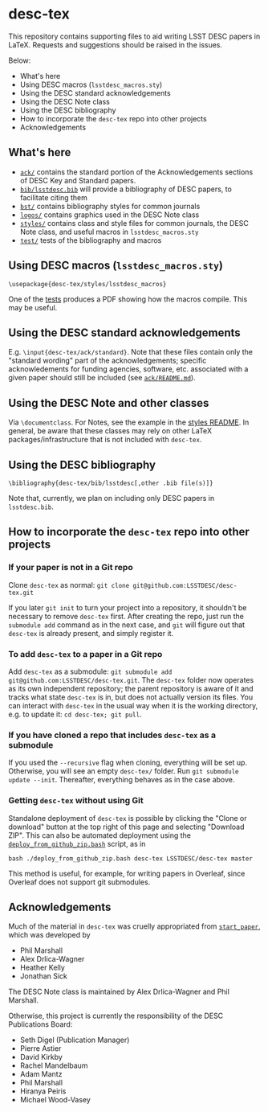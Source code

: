 # desc-tex

This repository contains supporting files to aid writing LSST DESC papers in LaTeX. Requests and suggestions should be raised in the issues.

Below:
* What's here
* Using DESC macros (`lsstdesc_macros.sty`)
* Using the DESC standard acknowledgements
* Using the DESC Note class
* Using the DESC bibliography
* How to incorporate the `desc-tex` repo into other projects
* Acknowledgements

## What's here

* [`ack/`](ack/) contains the standard portion of the Acknowledgements sections of DESC Key and Standard papers.
* [`bib/lsstdesc.bib`](bib/) will provide a bibliography of DESC papers, to facilitate citing them
* [`bst/`](bst/) contains bibliography styles for common journals
* [`logos/`](logos/) contains graphics used in the DESC Note class
* [`styles/`](styles/) contains class and style files for common journals, the DESC Note class, and useful macros in `lsstdesc_macros.sty`
* [`test/`](test/) tests of the bibliography and macros

## Using DESC macros (`lsstdesc_macros.sty`)

`\usepackage{desc-tex/styles/lsstdesc_macros}`

One of the [tests](test/) produces a PDF showing how the macros compile. This may be useful.

## Using the DESC standard acknowledgements

E.g. `\input{desc-tex/ack/standard}`. Note that these files contain only the "standard wording" part of the acknowledgements; specific acknowledements for funding agencies, software, etc. associated with a given paper should still be included (see [`ack/README.md`](ack/)).

## Using the DESC Note and other classes

Via `\documentclass`. For Notes, see the example in the [styles README](styles/). In general, be aware that these classes may rely on other LaTeX packages/infrastructure that is not included with `desc-tex`.

## Using the DESC bibliography

`\bibliography{desc-tex/bib/lsstdesc[,other .bib file(s)]}`

Note that, currently, we plan on including only DESC papers in `lsstdesc.bib`.

## How to incorporate the `desc-tex` repo into other projects

### If your paper is not in a Git repo

Clone `desc-tex` as normal: `git clone git@github.com:LSSTDESC/desc-tex.git`

If you later `git init` to turn your project into a repository, it shouldn't be necessary to remove `desc-tex` first. After creating the repo, just run the `submodule add` command as in the next case, and `git` will figure out that `desc-tex` is already present, and simply register it.

### To add `desc-tex` to a paper in a Git repo

Add `desc-tex` as a submodule: `git submodule add git@github.com:LSSTDESC/desc-tex.git`. The `desc-tex` folder now operates as its own independent repository; the parent repository is aware of it and tracks what state `desc-tex` is in, but does not actually version its files. You can interact with `desc-tex` in the usual way when it is the working directory, e.g. to update it: `cd desc-tex; git pull`.

### If you have cloned a repo that includes `desc-tex` as a submodule

If you used the `--recursive` flag when cloning, everything will be set up. Otherwise, you will see an empty `desc-tex/` folder. Run `git submodule update --init`. Thereafter, everything behaves as in the case above.

### Getting `desc-tex` without using Git

Standalone deployment of `desc-tex` is possible by clicking the "Clone or download" button at the top right of this page and selecting "Download ZIP". This can also be automated deployment using the [`deploy_from_github_zip.bash`](https://github.com/LSSTDESC/start_paper/blob/master/deploy_from_github_zip.bash) script, as in
```
bash ./deploy_from_github_zip.bash desc-tex LSSTDESC/desc-tex master
```

This method is useful, for example, for writing papers in Overleaf, since Overleaf does not support git submodules.

## Acknowledgements

Much of the material in `desc-tex` was cruelly appropriated from [`start_paper`](https://github.com/LSSTDESC/start_paper), which was developed by 
* Phil Marshall
* Alex Drlica-Wagner
* Heather Kelly
* Jonathan Sick

The DESC Note class is maintained by Alex Drlica-Wagner and Phil Marshall.

Otherwise, this project is currently the responsibility of the DESC Publications Board:
* Seth Digel (Publication Manager)
* Pierre Astier
* David Kirkby
* Rachel Mandelbaum
* Adam Mantz
* Phil Marshall
* Hiranya Peiris
* Michael Wood-Vasey
